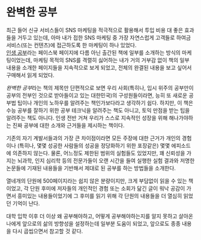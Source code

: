 # 완벽한 공부

최근 들어 신규 서비스들이 SNS 마케팅을 적극적으로 활용해서 투입 비용 대 좋은 효과들을 거두고 있는데, 아마 내가 접한 SNS 마케팅 중 가장 자연스럽게 고객들로 하여금 서비스(또는 컨텐츠)에 접근하도록 한 마케팅이 하나 있었다.  
[인생 공부](https://www.facebook.com/%EC%9D%B8%EC%83%9D%EA%B3%B5%EB%B6%80-1927599617465292/?fref=ts)라는 페이스북 페이지에 다름 아닌 출간된 책에 일부를 소개하는 방식의 마케팅이었는데, 마케팅 목적의 SNS를 격렬히 싫어하는 내가 거의 거부감 없이 책의 일부 내용을 소개한 페이지들을 지속적으로 보게 되었고, 전체의 완결된 내용을 보고 싶어서 구매해서 읽게 되었다. 


*완벽한 공부*라는 책의 제목만 단편적으로 보면 우리 사회(특히나, 입시 위주의 공부만이 공부의 전부인 것으로 받아들이고 있는 대한민국)의 구성원들이라면, 능히 또 새로운 공부법 팁이나 개인의 노하우를 알려주는 책인가보다라고 생각하기 쉽다. 하지만, 이 책은 수능 공부를 잘하기 위한 공부 테크닉을 알려주는 책도 아니고, 토익 만점을 받는 팁을 알려주는 책도 아니다. 인생 전반 거쳐 우리가 스스로 지속적인 성장을 위해 해나가야하는 진짜 공부에 대한 소개와 근거들을 제시하는 책이다. 


기존의 자기 계발서들과의 가장 큰 차이점이라면 모든 주장에 대한 근거가 개인의 경험이나 (특히나, 몇몇 성공한 사람들의 성공을 정당화하기 위한 포장같은) 몇몇 에피소드에 의존하지 않는다. 물론, 어느정도 제한된 범위의 실험들도 있었지만, 꽤 신뢰성을 가지는 뇌과학, 인지 심리학 등의 전문가들이 오랜 시간을 들여 실행한 실험 결과와 저명한 논문들에 기재된 내용들을 기반해서 제대로 된 공부를 하는 방법들을 소개한다.


열네개의 단원에 500페이지라는 쉽지 않은 분량이지만, 크게 부담없이 읽을 수 있는 책이었고, 각 단원 후미에 저자들의 개인적인 경험 또는 소회가 닮긴 글이 워낙 공감이 가면서 흥미있는 내용들이었기에 그 후미를 읽기 위해 각 단원의 내용들을 더 열심히 읽었던 기억이 난다. 

대학 입학 이후 더 이상 왜 공부해야하고, 어떻게 공부해야하는지를 알지 못하고 살아온 나에게 앞으로의 삶의 방향성을 설정하는데 일부분 도움이 되었고, 앞으로도 종종 내용을 다시 곱씹으면서 참고할 것 같다. 